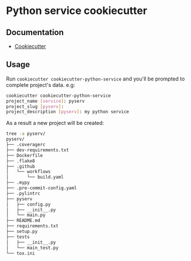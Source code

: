 # Python service cookiecutter

## Documentation

- [Cookiecutter](https://cookiecutter.readthedocs.io/en/stable/)

## Usage

Run `cookiecutter cookiecutter-python-service` and you'll be prompted to
complete project's data. e.g:

```bash
cookiecutter cookiecutter-python-service
project_name [service]: pyserv
project_slug [pyserv]: 
project_description [pyserv]: my python service
```

As a result a new project will be created:

```bash
tree -a pyserv/
pyserv/
├── .coveragerc
├── dev-requirements.txt
├── Dockerfile
├── .flake8
├── .github
│   └── workflows
│       └── build.yaml
├── .mypy
├── .pre-commit-config.yaml
├── .pylintrc
├── pyserv
│   ├── config.py
│   ├── __init__.py
│   └── main.py
├── README.md
├── requirements.txt
├── setup.py
├── tests
│   ├── __init__.py
│   └── main_test.py
└── tox.ini
```
